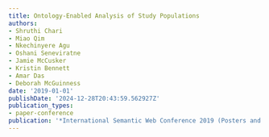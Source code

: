 ```yaml
---
title: Ontology-Enabled Analysis of Study Populations
authors:
- Shruthi Chari
- Miao Qim
- Nkechinyere Agu
- Oshani Seneviratne
- Jamie McCusker
- Kristin Bennett
- Amar Das
- Deborah McGuinness
date: '2019-01-01'
publishDate: '2024-12-28T20:43:59.562927Z'
publication_types:
- paper-conference
publication: '*International Semantic Web Conference 2019 (Posters and Demo Track)*'
---
```


